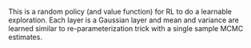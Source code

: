 This is a random policy (and value function) for RL to do a learnable exploration. Each layer is a Gaussian layer and mean and variance are learned similar to re-parameterization trick with a single sample MCMC estimates.
